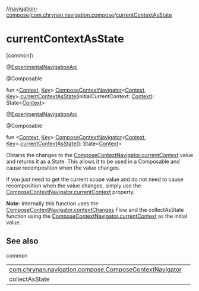 //[navigation-compose](../../index.md)/[com.chrynan.navigation.compose](index.md)/[currentContextAsState](current-context-as-state.md)

# currentContextAsState

[common]\

@[ExperimentalNavigationApi](../../../navigation-core/navigation-core/com.chrynan.navigation/-experimental-navigation-api/index.md)

@Composable

fun &lt;[Context](current-context-as-state.md), [Key](current-context-as-state.md)&gt; [ComposeContextNavigator](-compose-context-navigator/index.md)&lt;[Context](current-context-as-state.md), [Key](current-context-as-state.md)&gt;.[currentContextAsState](current-context-as-state.md)(initialCurrentContext: [Context](current-context-as-state.md)): State&lt;[Context](current-context-as-state.md)&gt;

@[ExperimentalNavigationApi](../../../navigation-core/navigation-core/com.chrynan.navigation/-experimental-navigation-api/index.md)

@Composable

fun &lt;[Context](current-context-as-state.md), [Key](current-context-as-state.md)&gt; [ComposeContextNavigator](-compose-context-navigator/index.md)&lt;[Context](current-context-as-state.md), [Key](current-context-as-state.md)&gt;.[currentContextAsState](current-context-as-state.md)(): State&lt;[Context](current-context-as-state.md)&gt;

Obtains the changes to the [ComposeContextNavigator.currentContext](-compose-context-navigator/current-context.md) value and returns it as a State. This allows it to be used in a Composable and cause recomposition when the value changes.

If you just need to get the current scope value and do not need to cause recomposition when the value changes, simply use the [ComposeContextNavigator.currentContext](-compose-context-navigator/current-context.md) property.

**Note:** Internally this function uses the [ComposeContextNavigator.contextChanges](-compose-context-navigator/context-changes.md) Flow and the collectAsState function using the [ComposeContextNavigator.currentContext](-compose-context-navigator/current-context.md) as the initial value.

## See also

common

| | |
|---|---|
| [com.chrynan.navigation.compose.ComposeContextNavigator](-compose-context-navigator/context-changes.md) |  |
| collectAsState |  |
